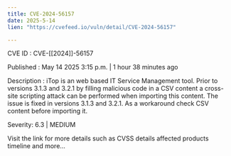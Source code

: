 ```yaml
---
title: CVE-2024-56157
date: 2025-5-14
lien: "https://cvefeed.io/vuln/detail/CVE-2024-56157"

---
```


CVE ID : CVE-[[2024]]-56157

Published :  May 14
2025
3:15 p.m. | 1 hour
38 minutes ago

Description : iTop is an web based IT Service Management tool. Prior to versions 3.1.3 and 3.2.1
by filling malicious code in a CSV content
a cross-site scripting attack can be performed when importing this content. The issue is fixed in versions 3.1.3 and 3.2.1. As a workaround
check CSV content before importing it.

Severity: 6.3 | MEDIUM

Visit the link for more details
such as CVSS details
affected products
timeline
and more...
